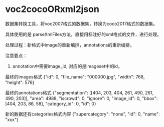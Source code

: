 # voc2cocoORxml2json
数据集转换工具，将voc2007格式的数据集，转换为coco2017格式的数据集。

具体使用的是 parseXmlFiles方法，直接用标注好的xml格式的文件，进行处理。

处理过程：新格式中image的重新编排，annotations的重新编排。

注意要点：
1. annotation中需要image_id, 对应的是imageset中的id。

最终的images格式
{"id": 0, "file_name": "000000.jpg", "width": 768, "height": 576}

最终的annotations格式
{"segmentation": [[404, 203, 404, 261, 490, 261, 490, 203]], "area": 4988, "iscrowd": 0, "ignore": 0, "image_id": 0, "bbox": [404, 203, 86, 58], "category_id": 0, "id": 0}


新的数据还有categories格式内容
{"supercategory": "none", "id": 0, "name": "xxx"}